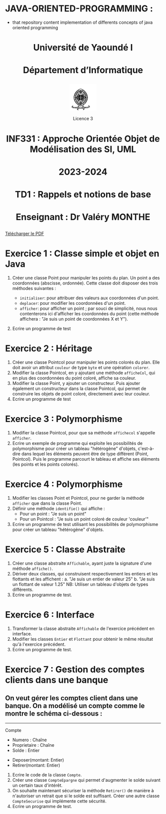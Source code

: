 # JAVA-ORIENTED-PROGRAMMING :
* that repository content  implementation of differents concepts of java oriented programming
 

# <p align="center">Université de Yaoundé I</p>
# <p align="center">Département d’Informatique</p>

<p align="center">
  <img src="image.png" alt="Description de l'image" />
</p>
  <p align="center">Licence 3</p>

# <p align="center">INF331 : Approche Orientée Objet de Modélisation des SI, UML</p>

# <p align="center">2023-2024   </p>

# <p align="center">TD1 : Rappels et notions de base</p>
# <p align="center">Enseignant : Dr Valéry MONTHE</p>


[Télécharger le PDF](TD_3_INF331_Principes_OO_en_Java_23-24.pdf)

# Exercice 1 : Classe simple et objet en Java

1. Créer une classe Point pour manipuler les points du plan. Un point a des coordonnées (abscisse, ordonnée). Cette classe doit disposer des trois méthodes suivantes :
   - `initialiser`: pour attribuer des valeurs aux coordonnées d'un point.
   - `deplacer`: pour modifier les coordonnées d'un point.
   - `afficher`: pour afficher un point ; par souci de simplicité, nous nous contenterons ici d'afficher les coordonnées du point (cette méthode affichera : "Je suis un point de coordonnées X et Y").

2. Ecrire un programme de test


# Exercice 2 : Héritage

1. Créer une classe Pointcol pour manipuler les points colorés du plan. Elle doit avoir un attribut `couleur` de type `byte` et une opération `colorer`.
2. Modifier la classe Pointcol, en y ajoutant une méthode `afficheCol`, qui en plus des coordonnées du point coloré, affiche sa couleur.
3. Modifier la classe Point, y ajouter un constructeur. Puis ajouter également un constructeur dans la classe Pointcol, qui permet de construire les objets de point coloré, directement avec leur couleur.
4. Ecrire un programme de test

# Exercice 3 : Polymorphisme

1. Modifier la classe Pointcol, pour que sa méthode `affichecol` s'appelle `afficher`.
2. Ecrire un exemple de programme qui exploite les possibilités de polymorphisme pour créer un tableau "hétérogène" d'objets, c'est-à-dire dans lequel les éléments peuvent être de type différent (Point, Pointcol). Puis le programme parcourt le tableau et affiche ses éléments (les points et les points colorés).

# Exercice 4 : Polymorphisme

1. Modifier les classes Point et Pointcol, pour ne garder la méthode `afficher` que dans la classe Point.
2. Définir une méthode `identifie()` qui affiche :
   - Pour un point : "Je suis un point"
   - Pour un Pointcol : "Je suis un point coloré de couleur 'couleur'"
3. Ecrire un programme de test utilisant les possibilités de polymorphisme pour créer un tableau "hétérogène" d'objets.

# Exercice 5 : Classe Abstraite

1. Créer une classe abstraite `Affichable`, ayant juste la signature d'une méthode `affiche()`.
2. Dériver deux classes, qui construisent respectivement les entiers et les flottants et les affichent :
   a. "Je suis un entier de valeur 25"
   b. "Je suis un flottant de valeur 1.25"
   NB: Utiliser un tableau d'objets de types différents.
3. Ecrire un programme de test.

# Exercice 6 : Interface

1. Transformer la classe abstraite `Affichable` de l'exercice précédent en interface.
2. Modifier les classes `Entier` et `Flottant` pour obtenir le même résultat qu'à l'exercice précédent.
3. Ecrire un programme de test.

# Exercice 7 : Gestion des comptes clients dans une banque

On veut gérer les comptes client dans une banque. On a modélisé un compte comme le montre le schéma ci-dessous :
------------------------------------
          
------------------------------------
Compte
- Numero : Chaîne 
- Proprietaire : Chaîne 
- Solde : Entier 

+ Deposer(montant: Entier)
+ Retirer(montant: Entier)



1. Ecrire le code de la classe `Compte`.
2. Créer une classe `CompteEpargne` qui permet d'augmenter le solde suivant un certain taux d'intérêt.
3. On souhaite maintenant sécuriser la méthode `Retirer()` de manière à n'autoriser un retrait que si le solde est suffisant. Créer une autre classe `CompteSecurise` qui implémente cette sécurité.
4. Ecrire un programme de test.